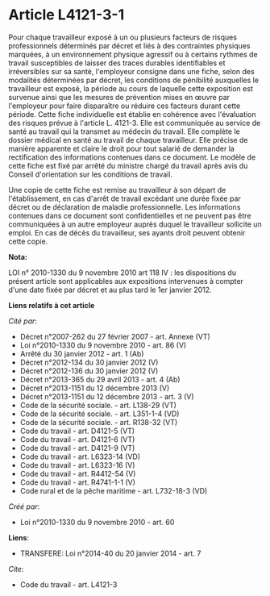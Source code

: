 # Article L4121-3-1

Pour chaque travailleur exposé à un ou plusieurs facteurs de risques professionnels déterminés par décret et liés à des
contraintes physiques marquées, à un environnement physique agressif ou à certains rythmes de travail susceptibles de laisser
des traces durables identifiables et irréversibles sur sa santé, l'employeur consigne dans une fiche, selon des modalités
déterminées par décret, les conditions de pénibilité auxquelles le travailleur est exposé, la période au cours de laquelle
cette exposition est survenue ainsi que les mesures de prévention mises en œuvre par l'employeur pour faire disparaître ou
réduire ces facteurs durant cette période. Cette fiche individuelle est établie en cohérence avec l'évaluation des risques
prévue à l'article L. 4121-3. Elle est communiquée au service de santé au travail qui la transmet au médecin du travail. Elle
complète le dossier médical en santé au travail de chaque travailleur. Elle précise de manière apparente et claire le droit
pour tout salarié de demander la rectification des informations contenues dans ce document. Le modèle de cette fiche est fixé
par arrêté du ministre chargé du travail après avis du Conseil d'orientation sur les conditions de travail. 

Une copie de cette fiche est remise au travailleur à son départ de l'établissement, en cas d'arrêt de travail excédant une
durée fixée par décret ou de déclaration de maladie professionnelle. Les informations contenues dans ce document sont
confidentielles et ne peuvent pas être communiquées à un autre employeur auprès duquel le travailleur sollicite un emploi. En
cas de décès du travailleur, ses ayants droit peuvent obtenir cette copie.

**Nota:**

LOI n° 2010-1330 du 9 novembre 2010 art 118 IV : les dispositions du présent article sont applicables aux expositions
intervenues à compter d'une date fixée par décret et au plus tard le 1er janvier 2012.

**Liens relatifs à cet article**

_Cité par_:

  - Décret n°2007-262 du 27 février 2007 - art. Annexe (VT)
  - Loi n°2010-1330 du 9 novembre 2010 - art. 86 (V)
  - Arrêté du 30 janvier 2012 - art. 1 (Ab)
  - Décret n°2012-134 du 30 janvier 2012 (V)
  - Décret n°2012-136 du 30 janvier 2012 (V)
  - Décret n°2013-365 du 29 avril 2013 - art. 4 (Ab)
  - Décret n°2013-1151 du 12 décembre 2013 (V)
  - Décret n°2013-1151 du 12 décembre 2013 - art. 3 (V)
  - Code de la sécurité sociale. - art. L138-29 (VT)
  - Code de la sécurité sociale. - art. L351-1-4 (VD)
  - Code de la sécurité sociale. - art. R138-32 (VT)
  - Code du travail - art. D4121-5 (VT)
  - Code du travail - art. D4121-6 (VT)
  - Code du travail - art. D4121-9 (VT)
  - Code du travail - art. L6323-14 (VD)
  - Code du travail - art. L6323-16 (V)
  - Code du travail - art. R4412-54 (V)
  - Code du travail - art. R4741-1-1 (V)
  - Code rural et de la pêche maritime - art. L732-18-3 (VD)

_Créé par_:

  - Loi n°2010-1330 du 9 novembre 2010 - art. 60

**Liens**:

  - TRANSFERE: Loi n°2014-40 du 20 janvier 2014 - art. 7

_Cite_:

  - Code du travail - art. L4121-3
